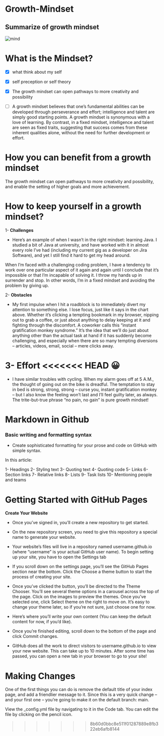 
# Growth-Mindset
## Summarize of growth mindset

![mind](https://static.dw.com/image/18676370_101.png)

# What is the Mindset?
- [x] what think about my self
- [x] self preception or self theory
- [x] The growth mindset can open pathways to more creativity and possibility
- [ ] A growth mindset believes that one’s fundamental abilities can be developed through perseverance and effort; intelligence and talent are simply good starting points. A growth mindset is synonymous with a love of learning.
By contrast, in a fixed mindset, intelligence and talent are seen as fixed traits, suggesting that success comes from these inherent qualities alone, without the need for further development or effort.


# How you can benefit from a growth mindset
The growth mindset can open pathways to more creativity and possibility, and enable the setting of higher goals and more achievement.


# How to keep yourself in a growth mindset?

1- **Challenges**
- Here’s an example of when I wasn’t in the right mindset: learning Java. I studied a bit of Java at university, and have worked with it in almost every role I’ve had (including my current gig as a developer on Jira Software), and yet I still find it hard to get my head around.

When I’m faced with a challenging coding problem, I have a tendency to work over one particular aspect of it again and again until I conclude that it’s impossible or that I’m incapable of solving it. I throw my hands up in surrender and stop. In other words, I’m in a fixed mindset and avoiding the problem by giving up.



2- **Obstacles**
- My first impulse when I hit a roadblock is to immediately divert my attention to something else. I lose focus, just like it says in the chart above. Whether it’s clicking a tempting bookmark in my browser, nipping out to grab a coffee, or just about anything to delay keeping at it and fighting through the discomfort. A coworker calls this “instant gratification monkey syndrome.” It’s the idea that we’ll do just about anything other than the actual task at hand if it has suddenly become challenging, and especially when there are so many tempting diversions – articles, videos, email, social – mere clicks away.


3- **Effort**
<<<<<<< HEAD
:grinning:
=======
- I have similar troubles with cycling. When my alarm goes off at 5 A.M., the thought of going out on the bike is dreadful. The temptation to stay in bed is strong, strong, strong – curse you, instant gratification monkey – but I also know the feeling won’t last and I’ll feel guilty later, as always. The trite-but-true phrase “no pain, no gain” is pure growth mindset!


# Markdown in Github
### Basic writing and formatting syntax
- Create sophisticated formatting for your prose and code on GitHub with simple syntax.

In this article:

1- Headings
2- Styling text
3- Quoting text
4- Quoting code
5- Links
6- Section links
7- Relative links
8- Lists
9- Task lists
10- Mentioning people and teams

# Getting Started with GitHub Pages
 **Create Your Website**
- Once you’ve signed in, you’ll create a new repository to get started.

- On the new repository screen, you need to give this repository a special name to generate your website.

- Your website’s files will live in a repository named username.github.io (where “username” is your actual GitHub user name). To begin setting up your site, you have to open the Settings tab

- If you scroll down on the settings page, you’ll see the GitHub Pages section near the bottom. Click the Choose a theme button to start the process of creating your site.

- Once you’ve clicked the button, you’ll be directed to the Theme Chooser. You’ll see several theme options in a carousel across the top of the page. Click on the images to preview the themes. Once you’ve selected one, click Select theme on the right to move on. It’s easy to change your theme later, so if you’re not sure, just choose one for now.

- Here’s where you’ll write your own content (You can keep the default content for now, if you’d like).

- Once you’re finished editing, scroll down to the bottom of the page and click Commit changes.

- GitHub does all the work to direct visitors to username.github.io to view your new website. This can take up to 10 minutes. After some time has passed, you can open a new tab in your browser to go to your site!

# Making Changes
One of the first things you can do is remove the default title of your index page, and add a friendlier message to it. Since this is a very quick change – and your first one – you’re going to make it on the default branch: main.

View the _config.yml file by navigating to it in the Code tab. You can edit the file by clicking on the pencil icon.


>>>>>>> 8b60d0bbc8e511f01287889e8fb322eb6afb8144
